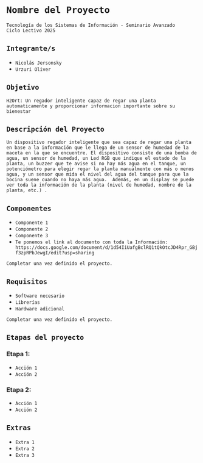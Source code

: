 # **`Nombre del Proyecto`**

`Tecnología de los Sistemas de Información - Seminario Avanzado`  
`Ciclo Lectivo 2025`

## **`Integrante/s`**

- `Nicolás Jersonsky`  
- `Urzuri Oliver`

## **`Objetivo`**

`H2Ort: Un regador inteligente capaz de regar una planta automaticamente y proporcionar informacion importante sobre su bienestar`

## **`Descripción del Proyecto`**

`Un dispositivo regador inteligente que sea capaz de regar una planta en base a la información que le llega de un sensor de humedad de la maceta en la que se encuentre. El dispositivo consiste de una bomba de agua, un sensor de humedad, un Led RGB que indique el estado de la planta, un buzzer que te avise si no hay más agua en el tanque, un potenciómetro para elegir regar la planta manualmente con más o menos agua, y un sensor que mida el nivel del agua del tanque para que la bocina suene cuando no haya más agua. 
Además, en un display se puede ver toda la información de la planta (nivel de humedad, nombre de la planta, etc.)
.`

## **`Componentes`**

- `Componente 1`  
- `Componente 2`  
- `Componente 3`
- `Te ponemos el link al documento con toda la Información: https://docs.google.com/document/d/1d54IiUafgBclRQ1tQkOtcJD4Rpr_GBjf3zpRPbJewgI/edit?usp=sharing `

`Completar una vez definido el proyecto.`

## **`Requisitos`**

- `Software necesario`  
- `Librerías`  
- `Hardware adicional`

`Completar una vez definido el proyecto.`

## **`Etapas del proyecto`**
### Etapa 1:
- `Acción 1`
- `Acción 2`

### Etapa 2:
- `Acción 1`
- `Acción 2`

## **`Extras`**

- `Extra 1`  
- `Extra 2`  
- `Extra 3`
